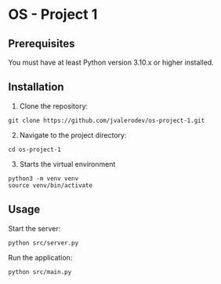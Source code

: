 # OS - Project 1

## Prerequisites

You must have at least Python version 3.10.x or higher installed.

## Installation

1. Clone the repository:

```
git clone https://github.com/jvalerodev/os-project-1.git
```

2. Navigate to the project directory:

```
cd os-project-1
```

3. Starts the virtual environment

```
python3 -m venv venv
source venv/bin/activate
```

## **Usage**

Start the server:

```
python src/server.py
```

Run the application:

```
python src/main.py
```

